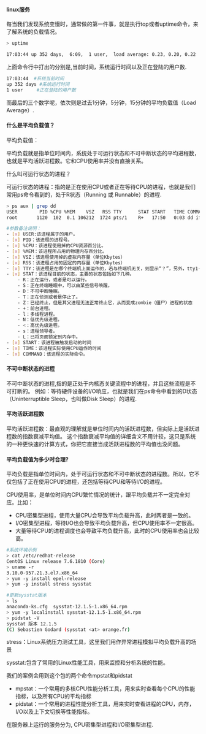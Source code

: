 #### linux服务

每当我们发现系统变慢时，通常做的第一件事，就是执行top或者uptime命令，来了解系统的负载情况。

```bash
> uptime

17:03:44 up 352 days,  6:09,  1 user,  load average: 0.23, 0.20, 0.22
```
上面命令行中打出的分别是,当前时间，系统运行时间以及正在登陆的用户数.
```bash
17:03:44  #系统当前时间
up 352 days #系统运行时间
1 user     #正在登陆的用户数
```

而最后的三个数字呢，依次则是过去1分钟，5分钟，15分钟的平均负载值（Load Average）.

#### 什么是平均负载值？

平均负载值：

平均负载就是指单位时间内，系统处于可运行状态和不可中断状态的平均进程数，也就是平均活跃进程数。它和CPU使用率并没有直接关系。

什么叫可运行状态的进程？

可运行状态的进程：指的是正在使用CPU或者正在等待CPU的进程，也就是我们常用ps命令看到的，处于R状态（Running 或 Runnable）的进程.

```bash
> ps aux | grep dd
USER        PID %CPU %MEM    VSZ   RSS TTY      STAT START   TIME COMMAND
root       1120  102  0.1 106212  1724 pts/1    R+   17:50   0:03 dd if=/dev/zero of=/tmp/test bs=1M count=1000

#参数备注说明：
- [x] USER:该进程属于的用户。
- [x] PID：该进程的进程号。
- [x] %CPU：该进程使用掉的CPU资源百分比。
- [x] %MEM：该进程所占用的物理内存百分比。
- [x] VSZ：该进程使用掉的虚拟内存量（单位Kbytes）
- [x] RSS：该进程占用的固定的内存量（单位Kbytes）
- [x] TTY：该进程是在哪个终端机上面运作的，若与终端机无关，则显示“？”，另外，tty1-tty6是本机上面的登入者进程，若为pts/0等，则表示为由网络连接进主机的进程。
- [x] STAT：该进程目前的状态，主要的状态包括如下几种。
    - R：正在运行，或者是可以运行。
    - S：正在终端睡眠中，可以由某些信号唤醒。
    - D：不可中断睡眠。
    - T：正在侦测或者是停止了。
    - Z：已经终止，但是其父进程无法正常终止它，从而变成zombie（僵尸）进程的状态
    - +：前台进程。
    - l：多线程进程。
    - N：低优先级进程。
    - <：高优先级进程。
    - s：进程领导者。
    - L：已将页面锁定到内存中。
- [x] START：该进程被触发启动的时间
- [x] TIME：该进程实际使用CPU运作的时间
- [x] COMMAND：该进程的实际命令。
```

#### 不可中断状态的进程

不可中断状态的进程,指的是正处于内核态关键流程中的进程，并且这些流程是不可打断的。
例如：等待硬件设备的I/O响应，也就是我们在ps命令中看到的D状态（Uninterruptible Sleep，也叫做Disk Sleep）的进程.

#### 平均活跃进程数

平均活跃进程数：最直观的理解就是单位时间内的活跃进程数，但实际上是活跃进程数的指数衰减平均值。
这个指数衰减平均值的详细含义不用计较，这只是系统的一种更快速的计算方式，你把它直接当成活跃进程数的平均值也没问题。 


#### 平均负载值为多少时合理?
 
平均负载是指单位时间内，处于可运行状态和不可中断状态的进程数。所以，它不仅包括了正在使用CPU的进程，还包括等待CPU和等待I/O的进程。
 
CPU使用率，是单位时间内CPU繁忙情况的统计，跟平均负载并不一定完全对应。比如：

* CPU密集型进程，使用大量CPU会导致平均负载升高，此时两者是一致的。
* I/O密集型进程，等待I/O也会导致平均负载升高，但CPU使用率不一定很高。
* 大量等待CPU的进程调度也会导致平均负载升高，此时的CPU使用率也会比较高。


```bash
#系统环境示例
> cat /etc/redhat-release 
CentOS Linux release 7.6.1810 (Core)
> uname -r
3.10.0-957.21.3.el7.x86_64
> yum -y install epel-release
> yum -y install stress sysstat

#更新sysstat版本
> ls
anaconda-ks.cfg  sysstat-12.1.5-1.x86_64.rpm
> yum -y localinstall sysstat-12.1.5-1.x86_64.rpm
> pidstat -V
sysstat 版本 12.1.5
(C) Sebastien Godard (sysstat <at> orange.fr)
```


stress：Linux系统压力测试工具，这里我们用作异常进程模拟平均负载升高的场景

sysstat:包含了常用的Linux性能工具，用来监控和分析系统的性能。

我们的案例会用到这个包的两个命令mpstat和pidstat

* mpstat：一个常用的多核CPU性能分析工具，用来实时查看每个CPU的性能指标，以及所有CPU的平均指标
* pidstat：一个常用的进程性能分析工具，用来实时查看进程的CPU，内存，I/O以及上下文切换等性能指标。

在服务器上运行的服务分为, CPU密集型进程和I/O密集型进程.

